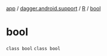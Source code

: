[app](../../../index.md) / [dagger.android.support](../../index.md) / [R](../index.md) / [bool](./index.md)

# bool

`class bool`
`class bool`